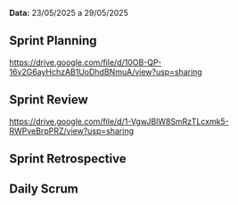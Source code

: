 **Data:** 23/05/2025 a 29/05/2025

## Sprint Planning
https://drive.google.com/file/d/10OB-QP-16v2G6ayHchzAB1UoDhdBNmuA/view?usp=sharing

## Sprint Review
https://drive.google.com/file/d/1-VgwJBlW8SmRzTLcxmk5-RWPveBrpPRZ/view?usp=sharing

## Sprint Retrospective

## Daily Scrum